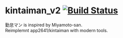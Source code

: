 kintaiman_v2 [![Build Status](https://travis-ci.org/app2641/kintaiman_v2.svg?branch=master)](https://travis-ci.org/app2641/kintaiman_v2)
===
勤怠マン is inspired by Miyamoto-san.  
Reimplemnt app2641/kintaiman with modern tools.
